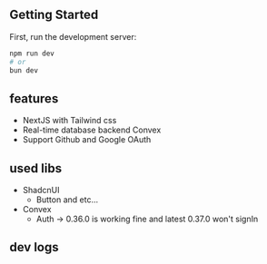 ## Getting Started

First, run the development server:

```bash
npm run dev
# or
bun dev
```


## features

- NextJS with Tailwind css
- Real-time database backend Convex
- Support Github and Google OAuth

## used libs
- ShadcnUI
  - Button and etc...
- Convex
  - Auth -> 0.36.0 is working fine and latest 0.37.0 won't signIn 

## dev logs


